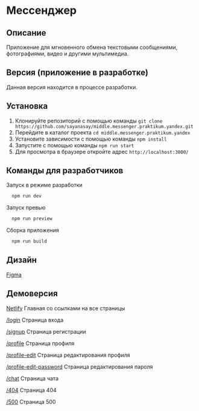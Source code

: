 # Мессенджер

## Описание
Приложение для мгновенного обмена текстовыми сообщениями, фотографиями, видео и другими мультимедиа.

## Версия (приложение в разработке)
Данная версия находится в процессе разработки.

## Установка
1. Клонируйте репозиторий с помощью команды `git clone https://github.com/sayanasay/middle.messenger.praktikum.yandex.git`
2. Перейдите в каталог проекта `cd middle.messenger.praktikum.yandex`
3. Установите зависимости с помощью команды `npm install`
4. Запустите с помощью команды `npm run start`
5. Для просмотра в браузере откройте адрес `http://localhost:3000/`

## Команды для разработчиков
Запуск в режиме разработки

```bash
  npm run dev
```

Запуск превью

```bash
  npm run preview
```

Сборка приложения

```bash
  npm run build
```

## Дизайн
[Figma](https://www.figma.com/file/VYqs1JUo3CXoCioIoc86mY/Chat?type=design&node-id=0%3A1&mode=design&t=jksor0rEvQ4IhVMX-1)

## Демоверсия
[Netlify](https://deploy--zingy-banoffee-5b5585.netlify.app/) Главная со ссылками на все страницы

[/login](https://deploy--zingy-banoffee-5b5585.netlify.app/src/pages/login/login) Страница входа

[/signup](https://deploy--zingy-banoffee-5b5585.netlify.app/src/pages/signup/signup) Страница регистрации

[/profile](https://deploy--zingy-banoffee-5b5585.netlify.app/src/pages/profile/profile) Страница профиля

[/profile-edit](https://deploy--zingy-banoffee-5b5585.netlify.app/src/pages/profile/profile-edit) Страница редактирования профиля

[/profile-edit-password](https://deploy--zingy-banoffee-5b5585.netlify.app/src/pages/profile/profile-edit-password) Страница редактирования пароля

[/chat](https://deploy--zingy-banoffee-5b5585.netlify.app/src/pages/chat/chat) Страница чата

[/404](https://deploy--zingy-banoffee-5b5585.netlify.app/src/pages/error/404) Страница 404

[/500](https://deploy--zingy-banoffee-5b5585.netlify.app/src/pages/error/500) Страница 500
